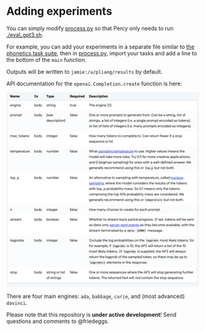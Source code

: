 # Adding experiments 

You can simply modify [process.py](https://github.com/friedeggs/in-context_learning/blob/master/process.py) so that Percy only needs to run [./eval_gpt3.sh](https://github.com/friedeggs/in-context_learning/blob/master/eval_gpt3.sh). 

For example, you can add your experiments in a separate file similar to [the phonetics task suite](https://github.com/friedeggs/in-context_learning/blob/master/prompts_from_chris.py), then in [process.py](https://github.com/friedeggs/in-context_learning/blob/master/process.py), import your tasks and add a line to the bottom of the `main` function. 

Outputs will be written to `jamie:/u/pliang/results` by default. 

API documentation for the `openai.Completion.create` function is here:
<!-- ![OpenAI GPT-3 API documentation](API_documentation.png){:height="700px" width="400px"} -->
<img src="API_documentation.png" width="700">

There are four main engines: `ada`, `babbage`, `curie`, and (most advanced) `davinci`. 

Please note that this repository is **under active development**! Send questions and comments to @friedeggs. 
